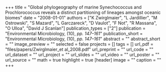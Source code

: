 +++
title = "Global phylogeography of marine Synechococcus and Prochlorococcus reveals a distinct partitioning of lineages amongst oceanic biomes"
date = "2008-01-01"
authors = ["K Zwirglmaier", "L Jardillier", "M Ostrowski", "S Mazard", "L Garczareck", "D Vaulot", "F Not", "R Massana", "O Ulloa", "David J Scanlan"]
publication_types = ["2"]
publication = "Environmental Microbiology, (10), _pp. 147–161_"
publication_short = "Environmental Microbiology, (10), _pp. 147–161_"
abstract = ""
abstract_short = ""
image_preview = ""
selected = false
projects = []
tags = []
url_pdf = "files/papers/Zwirglmaier_et al_2008.pdf"
url_preprint = ""
url_code = ""
url_dataset = ""
url_project = ""
url_slides = ""
url_video = ""
url_poster = ""
url_source = ""
math = true
highlight = true
[header]
image = ""
caption = ""
+++
